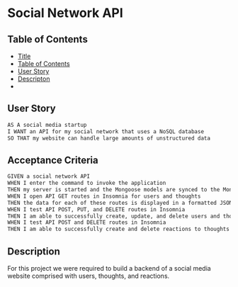 <a href = "title"></a>

# Social Network API

<a href = "tableOfContents"></a>

## Table of Contents

- [Title](#title)
- [Table of Contents](#tableOfContents)
- [User Story](#userStory)
- [Descripton](#description)
- [](#)

<a href = "userStory"></a>

## User Story

```md
AS A social media startup
I WANT an API for my social network that uses a NoSQL database
SO THAT my website can handle large amounts of unstructured data
```

## Acceptance Criteria

```md
GIVEN a social network API
WHEN I enter the command to invoke the application
THEN my server is started and the Mongoose models are synced to the MongoDB database
WHEN I open API GET routes in Insomnia for users and thoughts
THEN the data for each of these routes is displayed in a formatted JSON
WHEN I test API POST, PUT, and DELETE routes in Insomnia
THEN I am able to successfully create, update, and delete users and thoughts in my database
WHEN I test API POST and DELETE routes in Insomnia
THEN I am able to successfully create and delete reactions to thoughts and add and remove friends to a user’s friend list
```

<a href = "description"></a>

## Description

For this project we were required to build a backend of a social media website comprised with users, thoughts, and reactions. 

<a href = ""></a>

<a href = ""></a>

<a href = ""></a>
